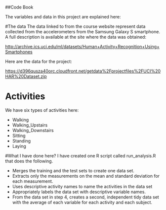 ##Code Book

The variables and data in this project are explained here:

#The data
 The data linked to from the course website represent data collected from the accelerometers from the Samsung Galaxy S smartphone. A full description is available at the site where the data was obtained:

http://archive.ics.uci.edu/ml/datasets/Human+Activity+Recognition+Using+Smartphones

Here are the data for the project:

https://d396qusza40orc.cloudfront.net/getdata%2Fprojectfiles%2FUCI%20HAR%20Dataset.zip 


# Activities

We have six types of activities here:
- Walking
- Walking_Upstairs
- Walking_Downstairs
- Sitting
- Standing
- Laying

#What I have done here?
I have created one R script called run_analysis.R that does the following.

   - Merges the training and the test sets to create one data set.
  - Extracts only the measurements on the mean and standard deviation for each measurement.
  - Uses descriptive activity names to name the activities in the data set
   - Appropriately labels the data set with descriptive variable names.
   - From the data set in step 4, creates a second, independent tidy data set with the average of each variable for each activity and each subject.
   
